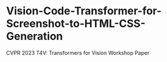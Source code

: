 # Vision-Code-Transformer-for-Screenshot-to-HTML-CSS-Generation
CVPR 2023 T4V: Transformers for Vision Workshop Paper
